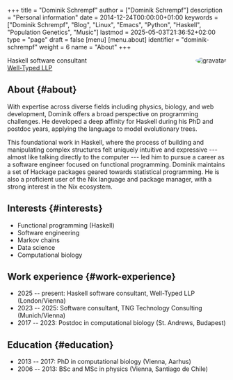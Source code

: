 +++
title = "Dominik Schrempf"
author = ["Dominik Schrempf"]
description = "Personal information"
date = 2014-12-24T00:00:00+01:00
keywords = ["Dominik Schrempf", "Blog", "Linux", "Emacs", "Python", "Haskell", "Population Genetics", "Music"]
lastmod = 2025-05-03T21:36:52+02:00
type = "page"
draft = false
[menu]
  [menu.about]
    identifier = "dominik-schrempf"
    weight = 6
    name = "About"
+++

<img style="border-radius: 50%; float: right;"
     src="https://www.gravatar.com/avatar/b05a00fb86fa378973181afd07c7e548?s=150"
     alt="gravatar"
     title="Dominik Schrempf"/>

<span class="icons-item"> <a href="https://github.com/dschrempf" target="_blank"><i class="fab fa-github"></i></a></span>
<span class="icons-item"> <a href="https://www.stackoverflow.com/users/3536806" target="_blank"><i class="fab fa-stack-overflow fa-1x"></i></a></span>
<span class="icons-item"> <a rel="me" href="https://fosstodon.org/@dschrempf" target="_blank"><i class="fab fa-mastodon fa-1x"></i></a></span>
<span class="icons-item"> <a href="https://orcid.org/0000-0001-8865-9237" target="_blank"><i class="fab fa-orcid fa-1x"></i></a></span>
<span class="icons-item"> <a href="https://scholar.google.com/citations?user=3pvnGAcAAAAJ" target="_blank"><i class="fab fa-google fa-1x"></i></a></span>
<span class="icons-item"> <a href="mailto:dominik.schrempf@gmail.com"><i class="fas fa-envelope fa-1x"></i></a></span>
<span class="icons-item"> <a href="/gpg_public_key.txt"><i class="fas fa-key fa-1x"></i></a></span>

Haskell software consultant<br />
[Well-Typed LLP](https://well-typed.com/)


## About {#about}

With expertise across diverse fields including physics, biology, and web
development, Dominik offers a broad perspective on programming challenges. He
developed a deep affinity for Haskell during his PhD and postdoc years, applying
the language to model evolutionary trees.

This foundational work in Haskell, where the process of building and
manipulating complex structures felt uniquely intuitive and expressive ---
almost like talking directly to the computer --- led him to pursue a career as a
software engineer focused on functional programming. Dominik maintains a set of
Hackage packages geared towards statistical programming. He is also a proficient
user of the Nix language and package manager, with a strong interest in the Nix
ecosystem.


## Interests {#interests}

-   Functional programming (Haskell)
-   Software engineering
-   Markov chains
-   Data science
-   Computational biology


## Work experience {#work-experience}

-   2025 -- present: Haskell software consultant, Well-Typed LLP (London/Vienna)
-   2023 -- 2025: Software consultant, TNG Technology Consulting (Munich/Vienna)
-   2017 -- 2023:  Postdoc in computational biology (St. Andrews, Budapest)


## Education {#education}

-   2013 -- 2017:  PhD in computational biology (Vienna, Aarhus)
-   2006 -- 2013:  BSc and MSc in physics (Vienna, Santiago de Chile)
